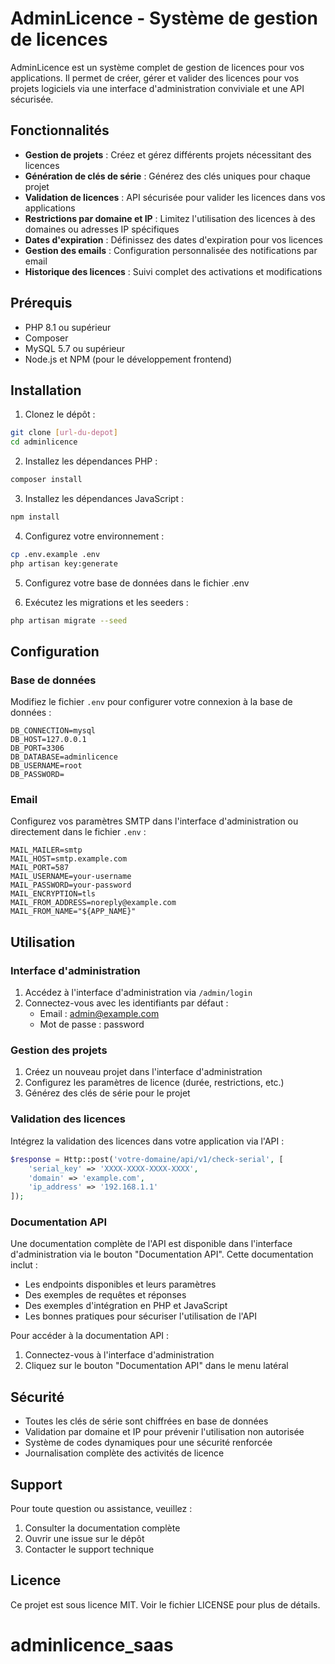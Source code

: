 # AdminLicence - Système de gestion de licences

AdminLicence est un système complet de gestion de licences pour vos applications. Il permet de créer, gérer et valider des licences pour vos projets logiciels via une interface d'administration conviviale et une API sécurisée.

## Fonctionnalités

- **Gestion de projets** : Créez et gérez différents projets nécessitant des licences
- **Génération de clés de série** : Générez des clés uniques pour chaque projet
- **Validation de licences** : API sécurisée pour valider les licences dans vos applications
- **Restrictions par domaine et IP** : Limitez l'utilisation des licences à des domaines ou adresses IP spécifiques
- **Dates d'expiration** : Définissez des dates d'expiration pour vos licences
- **Gestion des emails** : Configuration personnalisée des notifications par email
- **Historique des licences** : Suivi complet des activations et modifications

## Prérequis

- PHP 8.1 ou supérieur
- Composer
- MySQL 5.7 ou supérieur
- Node.js et NPM (pour le développement frontend)

## Installation

1. Clonez le dépôt :
```bash
git clone [url-du-depot]
cd adminlicence
```

2. Installez les dépendances PHP :
```bash
composer install
```

3. Installez les dépendances JavaScript :
```bash
npm install
```

4. Configurez votre environnement :
```bash
cp .env.example .env
php artisan key:generate
```

5. Configurez votre base de données dans le fichier .env

6. Exécutez les migrations et les seeders :
```bash
php artisan migrate --seed
```

## Configuration

### Base de données
Modifiez le fichier `.env` pour configurer votre connexion à la base de données :
```
DB_CONNECTION=mysql
DB_HOST=127.0.0.1
DB_PORT=3306
DB_DATABASE=adminlicence
DB_USERNAME=root
DB_PASSWORD=
```

### Email
Configurez vos paramètres SMTP dans l'interface d'administration ou directement dans le fichier `.env` :
```
MAIL_MAILER=smtp
MAIL_HOST=smtp.example.com
MAIL_PORT=587
MAIL_USERNAME=your-username
MAIL_PASSWORD=your-password
MAIL_ENCRYPTION=tls
MAIL_FROM_ADDRESS=noreply@example.com
MAIL_FROM_NAME="${APP_NAME}"
```

## Utilisation

### Interface d'administration

1. Accédez à l'interface d'administration via `/admin/login`
2. Connectez-vous avec les identifiants par défaut :
   - Email : admin@example.com
   - Mot de passe : password

### Gestion des projets

1. Créez un nouveau projet dans l'interface d'administration
2. Configurez les paramètres de licence (durée, restrictions, etc.)
3. Générez des clés de série pour le projet

### Validation des licences

Intégrez la validation des licences dans votre application via l'API :

```php
$response = Http::post('votre-domaine/api/v1/check-serial', [
    'serial_key' => 'XXXX-XXXX-XXXX-XXXX',
    'domain' => 'example.com',
    'ip_address' => '192.168.1.1'
]);
```

### Documentation API

Une documentation complète de l'API est disponible dans l'interface d'administration via le bouton "Documentation API". Cette documentation inclut :

- Les endpoints disponibles et leurs paramètres
- Des exemples de requêtes et réponses
- Des exemples d'intégration en PHP et JavaScript
- Les bonnes pratiques pour sécuriser l'utilisation de l'API

Pour accéder à la documentation API :
1. Connectez-vous à l'interface d'administration
2. Cliquez sur le bouton "Documentation API" dans le menu latéral

## Sécurité

- Toutes les clés de série sont chiffrées en base de données
- Validation par domaine et IP pour prévenir l'utilisation non autorisée
- Système de codes dynamiques pour une sécurité renforcée
- Journalisation complète des activités de licence

## Support

Pour toute question ou assistance, veuillez :
1. Consulter la documentation complète
2. Ouvrir une issue sur le dépôt
3. Contacter le support technique

## Licence

Ce projet est sous licence MIT. Voir le fichier LICENSE pour plus de détails.
# adminlicence_saas
